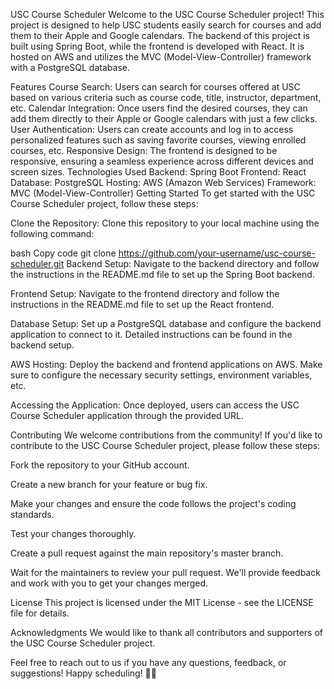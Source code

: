 USC Course Scheduler
Welcome to the USC Course Scheduler project! This project is designed to help USC students easily search for courses and add them to their Apple and Google calendars. The backend of this project is built using Spring Boot, while the frontend is developed with React. It is hosted on AWS and utilizes the MVC (Model-View-Controller) framework with a PostgreSQL database.

Features
Course Search: Users can search for courses offered at USC based on various criteria such as course code, title, instructor, department, etc.
Calendar Integration: Once users find the desired courses, they can add them directly to their Apple or Google calendars with just a few clicks.
User Authentication: Users can create accounts and log in to access personalized features such as saving favorite courses, viewing enrolled courses, etc.
Responsive Design: The frontend is designed to be responsive, ensuring a seamless experience across different devices and screen sizes.
Technologies Used
Backend: Spring Boot
Frontend: React
Database: PostgreSQL
Hosting: AWS (Amazon Web Services)
Framework: MVC (Model-View-Controller)
Getting Started
To get started with the USC Course Scheduler project, follow these steps:

Clone the Repository: Clone this repository to your local machine using the following command:

bash
Copy code
git clone https://github.com/your-username/usc-course-scheduler.git
Backend Setup: Navigate to the backend directory and follow the instructions in the README.md file to set up the Spring Boot backend.

Frontend Setup: Navigate to the frontend directory and follow the instructions in the README.md file to set up the React frontend.

Database Setup: Set up a PostgreSQL database and configure the backend application to connect to it. Detailed instructions can be found in the backend setup.

AWS Hosting: Deploy the backend and frontend applications on AWS. Make sure to configure the necessary security settings, environment variables, etc.

Accessing the Application: Once deployed, users can access the USC Course Scheduler application through the provided URL.

Contributing
We welcome contributions from the community! If you'd like to contribute to the USC Course Scheduler project, please follow these steps:

Fork the repository to your GitHub account.

Create a new branch for your feature or bug fix.

Make your changes and ensure the code follows the project's coding standards.

Test your changes thoroughly.

Create a pull request against the main repository's master branch.

Wait for the maintainers to review your pull request. We'll provide feedback and work with you to get your changes merged.

License
This project is licensed under the MIT License - see the LICENSE file for details.

Acknowledgments
We would like to thank all contributors and supporters of the USC Course Scheduler project.

Feel free to reach out to us if you have any questions, feedback, or suggestions! Happy scheduling! 📅✨

